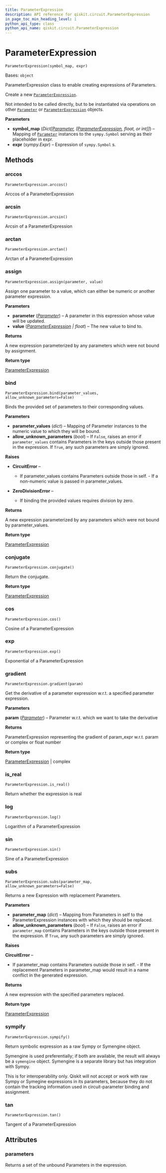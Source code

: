 ```yaml
---
title: ParameterExpression
description: API reference for qiskit.circuit.ParameterExpression
in_page_toc_min_heading_level: 1
python_api_type: class
python_api_name: qiskit.circuit.ParameterExpression
---
```


# ParameterExpression

<span id="qiskit.circuit.ParameterExpression" />

`ParameterExpression(symbol_map, expr)`

Bases: `object`

ParameterExpression class to enable creating expressions of Parameters.

Create a new [`ParameterExpression`](#qiskit.circuit.ParameterExpression "qiskit.circuit.ParameterExpression").

Not intended to be called directly, but to be instantiated via operations on other [`Parameter`](qiskit.circuit.Parameter "qiskit.circuit.Parameter") or [`ParameterExpression`](#qiskit.circuit.ParameterExpression "qiskit.circuit.ParameterExpression") objects.

**Parameters**

*   **symbol\_map** (*Dict\[*[*Parameter*](qiskit.circuit.Parameter "qiskit.circuit.Parameter")*, \[*[*ParameterExpression*](#qiskit.circuit.ParameterExpression "qiskit.circuit.ParameterExpression")*, float, or int]]*) – Mapping of [`Parameter`](qiskit.circuit.Parameter "qiskit.circuit.Parameter") instances to the `sympy.Symbol` serving as their placeholder in expr.
*   **expr** (*sympy.Expr*) – Expression of `sympy.Symbol` s.

## Methods

<span id="qiskit-circuit-parameterexpression-arccos" />

### arccos

<span id="qiskit.circuit.ParameterExpression.arccos" />

`ParameterExpression.arccos()`

Arccos of a ParameterExpression

<span id="qiskit-circuit-parameterexpression-arcsin" />

### arcsin

<span id="qiskit.circuit.ParameterExpression.arcsin" />

`ParameterExpression.arcsin()`

Arcsin of a ParameterExpression

<span id="qiskit-circuit-parameterexpression-arctan" />

### arctan

<span id="qiskit.circuit.ParameterExpression.arctan" />

`ParameterExpression.arctan()`

Arctan of a ParameterExpression

<span id="qiskit-circuit-parameterexpression-assign" />

### assign

<span id="qiskit.circuit.ParameterExpression.assign" />

`ParameterExpression.assign(parameter, value)`

Assign one parameter to a value, which can either be numeric or another parameter expression.

**Parameters**

*   **parameter** ([*Parameter*](qiskit.circuit.Parameter "qiskit.circuit.Parameter")) – A parameter in this expression whose value will be updated.
*   **value** ([*ParameterExpression*](qiskit.circuit.ParameterExpression "qiskit.circuit.parameterexpression.ParameterExpression") *| float*) – The new value to bind to.

**Returns**

A new expression parameterized by any parameters which were not bound by assignment.

**Return type**

[ParameterExpression](qiskit.circuit.ParameterExpression "qiskit.circuit.ParameterExpression")

<span id="qiskit-circuit-parameterexpression-bind" />

### bind

<span id="qiskit.circuit.ParameterExpression.bind" />

`ParameterExpression.bind(parameter_values, allow_unknown_parameters=False)`

Binds the provided set of parameters to their corresponding values.

**Parameters**

*   **parameter\_values** (*dict*) – Mapping of Parameter instances to the numeric value to which they will be bound.
*   **allow\_unknown\_parameters** (*bool*) – If `False`, raises an error if `parameter_values` contains Parameters in the keys outside those present in the expression. If `True`, any such parameters are simply ignored.

**Raises**

*   **CircuitError** –

    *   If parameter\_values contains Parameters outside those in self. - If a non-numeric value is passed in parameter\_values.

*   **ZeroDivisionError** –

    *   If binding the provided values requires division by zero.

**Returns**

A new expression parameterized by any parameters which were not bound by parameter\_values.

**Return type**

[ParameterExpression](qiskit.circuit.ParameterExpression "qiskit.circuit.ParameterExpression")

<span id="qiskit-circuit-parameterexpression-conjugate" />

### conjugate

<span id="qiskit.circuit.ParameterExpression.conjugate" />

`ParameterExpression.conjugate()`

Return the conjugate.

**Return type**

[ParameterExpression](qiskit.circuit.ParameterExpression "qiskit.circuit.ParameterExpression")

<span id="qiskit-circuit-parameterexpression-cos" />

### cos

<span id="qiskit.circuit.ParameterExpression.cos" />

`ParameterExpression.cos()`

Cosine of a ParameterExpression

<span id="qiskit-circuit-parameterexpression-exp" />

### exp

<span id="qiskit.circuit.ParameterExpression.exp" />

`ParameterExpression.exp()`

Exponential of a ParameterExpression

<span id="qiskit-circuit-parameterexpression-gradient" />

### gradient

<span id="qiskit.circuit.ParameterExpression.gradient" />

`ParameterExpression.gradient(param)`

Get the derivative of a parameter expression w\.r.t. a specified parameter expression.

**Parameters**

**param** ([*Parameter*](qiskit.circuit.Parameter "qiskit.circuit.Parameter")) – Parameter w\.r.t. which we want to take the derivative

**Returns**

ParameterExpression representing the gradient of param\_expr w\.r.t. param or complex or float number

**Return type**

[ParameterExpression](qiskit.circuit.ParameterExpression "qiskit.circuit.ParameterExpression") | complex

<span id="qiskit-circuit-parameterexpression-is-real" />

### is\_real

<span id="qiskit.circuit.ParameterExpression.is_real" />

`ParameterExpression.is_real()`

Return whether the expression is real

<span id="qiskit-circuit-parameterexpression-log" />

### log

<span id="qiskit.circuit.ParameterExpression.log" />

`ParameterExpression.log()`

Logarithm of a ParameterExpression

<span id="qiskit-circuit-parameterexpression-sin" />

### sin

<span id="qiskit.circuit.ParameterExpression.sin" />

`ParameterExpression.sin()`

Sine of a ParameterExpression

<span id="qiskit-circuit-parameterexpression-subs" />

### subs

<span id="qiskit.circuit.ParameterExpression.subs" />

`ParameterExpression.subs(parameter_map, allow_unknown_parameters=False)`

Returns a new Expression with replacement Parameters.

**Parameters**

*   **parameter\_map** (*dict*) – Mapping from Parameters in self to the ParameterExpression instances with which they should be replaced.
*   **allow\_unknown\_parameters** (*bool*) – If `False`, raises an error if `parameter_map` contains Parameters in the keys outside those present in the expression. If `True`, any such parameters are simply ignored.

**Raises**

**CircuitError** –

*   If parameter\_map contains Parameters outside those in self. - If the replacement Parameters in parameter\_map would result in a name conflict in the generated expression.

**Returns**

A new expression with the specified parameters replaced.

**Return type**

[ParameterExpression](qiskit.circuit.ParameterExpression "qiskit.circuit.ParameterExpression")

<span id="qiskit-circuit-parameterexpression-sympify" />

### sympify

<span id="qiskit.circuit.ParameterExpression.sympify" />

`ParameterExpression.sympify()`

Return symbolic expression as a raw Sympy or Symengine object.

Symengine is used preferentially; if both are available, the result will always be a `symengine` object. Symengine is a separate library but has integration with Sympy.

<Admonition title="Note" type="note">
  This is for interoperability only. Qiskit will not accept or work with raw Sympy or Symegine expressions in its parameters, because they do not contain the tracking information used in circuit-parameter binding and assignment.
</Admonition>

<span id="qiskit-circuit-parameterexpression-tan" />

### tan

<span id="qiskit.circuit.ParameterExpression.tan" />

`ParameterExpression.tan()`

Tangent of a ParameterExpression

## Attributes

<span id="qiskit.circuit.ParameterExpression.parameters" />

### parameters

Returns a set of the unbound Parameters in the expression.

